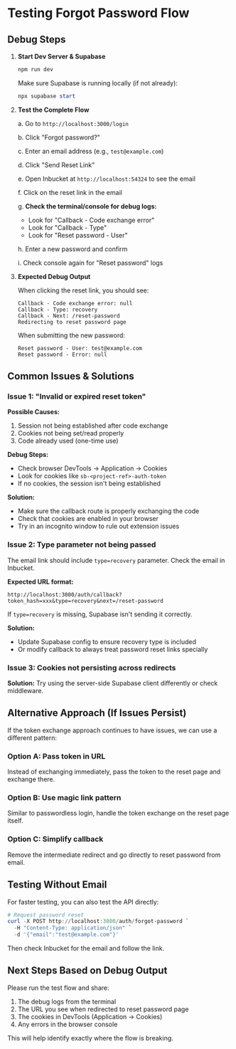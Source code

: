 # Testing Forgot Password Flow

## Debug Steps

1. **Start Dev Server & Supabase**

   ```powershell
   npm run dev
   ```

   Make sure Supabase is running locally (if not already):

   ```powershell
   npx supabase start
   ```

2. **Test the Complete Flow**

   a. Go to `http://localhost:3000/login`

   b. Click "Forgot password?"

   c. Enter an email address (e.g., `test@example.com`)

   d. Click "Send Reset Link"

   e. Open Inbucket at `http://localhost:54324` to see the email

   f. Click on the reset link in the email

   g. **Check the terminal/console for debug logs:**
   - Look for "Callback - Code exchange error"
   - Look for "Callback - Type"
   - Look for "Reset password - User"

   h. Enter a new password and confirm

   i. Check console again for "Reset password" logs

3. **Expected Debug Output**

   When clicking the reset link, you should see:

   ```
   Callback - Code exchange error: null
   Callback - Type: recovery
   Callback - Next: /reset-password
   Redirecting to reset password page
   ```

   When submitting the new password:

   ```
   Reset password - User: test@example.com
   Reset password - Error: null
   ```

## Common Issues & Solutions

### Issue 1: "Invalid or expired reset token"

**Possible Causes:**

1. Session not being established after code exchange
2. Cookies not being set/read properly
3. Code already used (one-time use)

**Debug Steps:**

- Check browser DevTools → Application → Cookies
- Look for cookies like `sb-<project-ref>-auth-token`
- If no cookies, the session isn't being established

**Solution:**

- Make sure the callback route is properly exchanging the code
- Check that cookies are enabled in your browser
- Try in an incognito window to rule out extension issues

### Issue 2: Type parameter not being passed

The email link should include `type=recovery` parameter. Check the email in Inbucket.

**Expected URL format:**

```
http://localhost:3000/auth/callback?token_hash=xxx&type=recovery&next=/reset-password
```

If `type=recovery` is missing, Supabase isn't sending it correctly.

**Solution:**

- Update Supabase config to ensure recovery type is included
- Or modify callback to always treat password reset links specially

### Issue 3: Cookies not persisting across redirects

**Solution:**
Try using the server-side Supabase client differently or check middleware.

## Alternative Approach (If Issues Persist)

If the token exchange approach continues to have issues, we can use a different pattern:

### Option A: Pass token in URL

Instead of exchanging immediately, pass the token to the reset page and exchange there.

### Option B: Use magic link pattern

Similar to passwordless login, handle the token exchange on the reset page itself.

### Option C: Simplify callback

Remove the intermediate redirect and go directly to reset password from email.

## Testing Without Email

For faster testing, you can also test the API directly:

```powershell
# Request password reset
curl -X POST http://localhost:3000/auth/forgot-password `
  -H "Content-Type: application/json" `
  -d '{"email":"test@example.com"}'
```

Then check Inbucket for the email and follow the link.

## Next Steps Based on Debug Output

Please run the test flow and share:

1. The debug logs from the terminal
2. The URL you see when redirected to reset password page
3. The cookies in DevTools (Application → Cookies)
4. Any errors in the browser console

This will help identify exactly where the flow is breaking.

